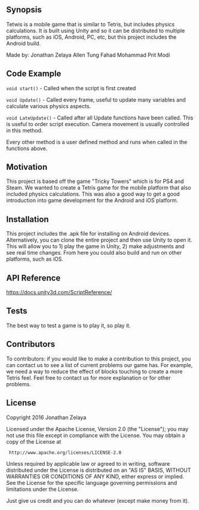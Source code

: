 ## Synopsis

Tetwis is a mobile game that is similar to Tetris, but includes physics calculations. It is built using Unity and so it can be distributed to multiple platforms, such as iOS, Android, PC, etc, but this project includes the Android build. 

Made by:
Jonathan Zelaya
Allen Tung
Fahad Mohammad
Prit Modi

## Code Example

`void start()`      -  Called when the script is first created

`void Update()`     -  Called every frame, useful to update many variables and calculate various physics aspects.

`void LateUpdate()` -  Called after all Update functions have been called. This is useful to order script execution. Camera movement
                     is usually controlled in this method.
                     
Every other method is a user defined method and runs when called in the functions above.

## Motivation

This project is based off the game "Tricky Towers" which is for PS4 and Steam. We wanted to create a Tetris game for the mobile platform that also included physics calculations. This was also a good way to get a good introduction into game development for the Android and iOS platform.

## Installation

This project includes the .apk file for installing on Android devices. Alternatively, you can clone the entire project and then use Unity to open it. This will allow you to 1) play the game in Unity, 2) make adjustments and see real time changes. From here you could also build and run on other platforms, such as iOS.

## API Reference

https://docs.unity3d.com/ScriptReference/

## Tests

The best way to test a game is to play it, so play it.

## Contributors

To contributors: if you would like to make a contribution to this project, you can contact us to see a list of current problems our game has. For example, we need a way to reduce the effect of blocks touching to create a more Tetris feel. Feel free to contact us for more explanation or for other problems.

## License

Copyright 2016 Jonathan Zelaya

   Licensed under the Apache License, Version 2.0 (the "License");
   you may not use this file except in compliance with the License.
   You may obtain a copy of the License at
   
     http://www.apache.org/licenses/LICENSE-2.0

   Unless required by applicable law or agreed to in writing, software
   distributed under the License is distributed on an "AS IS" BASIS,
   WITHOUT WARRANTIES OR CONDITIONS OF ANY KIND, either express or implied.
   See the License for the specific language governing permissions and
   limitations under the License.

Just give us credit and you can do whatever (except make money from it). 
